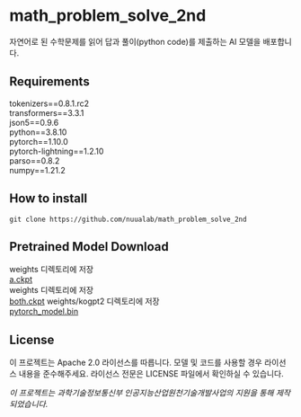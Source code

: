 # math_problem_solve_2nd
자연어로 된 수학문제를 읽어 답과 풀이(python code)를 제출하는 AI 모델을 배포합니다.

## Requirements
tokenizers==0.8.1.rc2   
transformers==3.3.1     
json5==0.9.6   
python==3.8.10   
pytorch==1.10.0   
pytorch-lightning==1.2.10   
parso==0.8.2   
numpy==1.21.2

## How to install

```
git clone https://github.com/nuualab/math_problem_solve_2nd
```

## Pretrained Model Download
weights 디렉토리에 저장   
[a.ckpt](https://drive.google.com/file/d/1XVEiTzujs4jixTO3lgFTJPdvJZZg8eVP/view?usp=sharing, "a.ckpt")   
weights 디렉토리에 저장   
[both.ckpt](https://drive.google.com/file/d/18Cc_s6OuAkOT67eujmrNq_a56UMPkQG9/view?usp=sharing, "both.ckpt")
weights/kogpt2 디렉토리에 저장   
[pytorch_model.bin](https://drive.google.com/file/d/1oJsPsV-jIoxi3yDsKIqpIVQXYXXcvTuP/view?usp=sharing, "pytorch_model.bin")

## License
이 프로젝트는 Apache 2.0 라이선스를 따릅니다. 모델 및 코드를 사용할 경우 라이선스 내용을 준수해주세요. 라이선스 전문은 LICENSE 파일에서 확인하실 수 있습니다.

*이 프로젝트는 과학기술정보통신부 인공지능산업원천기술개발사업의 지원을 통해 제작 되었습니다.*
